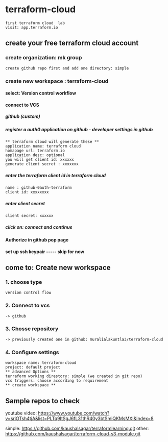 # terraform-cloud
    first terraform cloud  lab
    visit: app.terraform.io
## create your free terraform cloud account
### create organization: mk group
    create github repo first and add one directory: simple
### create new workspace : terraform-cloud
#### select: Version control workflow
#### connect to VCS
##### github (custom)
##### register a auth0 application on github - developer settings in github
    ** terraform cloud will generate these **
    application name: terraform cloud
    homapage url: terraform.io
    application desc: optional
    you will get client id: xxxxxx
    generate client secret : xxxxxxx
##### enter the terraform client id in terraform cloud
    name : github-0auth-terraform
    client id: xxxxxxxx
##### enter client secret
    client secret: xxxxxx
##### click on: connect and continue
#### Authorize in github pop page
#### set up ssh keypair ----- skip for now
## come to: Create new workspace
### 1. choose type 
    version control flow
### 2. Connect to vcs 
    -> github
### 3. Chosse repository 
    -> previously created one in github: muralialakuntla3/terraform-cloud
### 4. Configure settings
    workspace name: terraform-cloud
    project: default project
    ** advanced Options **
    terraform working direstory: simple (we created in git repo)
    vcs triggers: choose according to requirement
    ** create workspace **





  










## Sample repos to check
youtube video: https://www.youtube.com/watch?v=sriOTsh4tjA&list=PLTq9ItSgJ6fL31thR40y3btSmiQKMsMXI&index=8

simple: https://github.com/kaushalsagar/terraformlearning.git
other: https://github.com/kaushalsagar/terraform-cloud-s3-module.git

